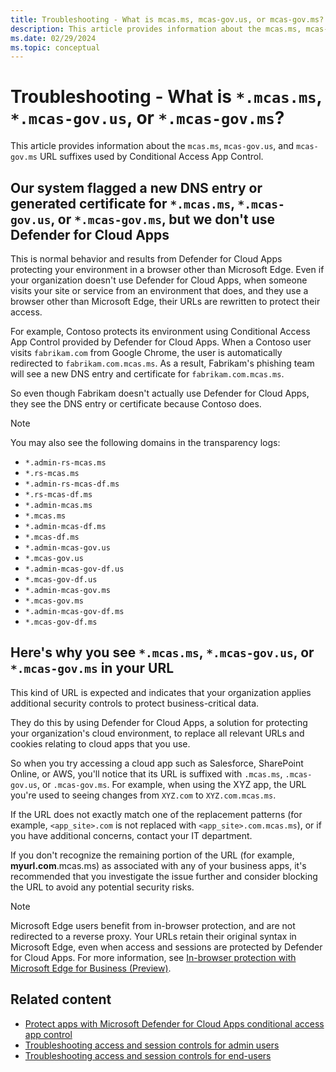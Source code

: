 ```yaml
---
title: Troubleshooting - What is mcas.ms, mcas-gov.us, or mcas-gov.ms?
description: This article provides information about the mcas.ms, mcas-gov.us, or mcas-gov.ms URL suffix used by Conditional Access App Control.
ms.date: 02/29/2024
ms.topic: conceptual
---
```


# Troubleshooting - What is `*.mcas.ms`, `*.mcas-gov.us`, or `*.mcas-gov.ms`?



This article provides information about the `mcas.ms`, `mcas-gov.us`, and `mcas-gov.ms` URL suffixes used by Conditional Access App Control.

## Our system flagged a new DNS entry or generated certificate for `*.mcas.ms`, `*.mcas-gov.us`, or `*.mcas-gov.ms`, but we don't use Defender for Cloud Apps

This is normal behavior and results from Defender for Cloud Apps protecting your environment in a browser other than Microsoft Edge. Even if your organization doesn't use Defender for Cloud Apps, when someone visits your site or service from an environment that does, and they use a browser other than Microsoft Edge, their URLs are rewritten to protect their access.

For example, Contoso protects its environment using Conditional Access App Control provided by Defender for Cloud Apps. When a Contoso user visits `fabrikam.com` from Google Chrome, the user is automatically redirected to `fabrikam.com.mcas.ms`. As a result, Fabrikam's phishing team will see a new DNS entry and certificate for `fabrikam.com.mcas.ms`.

So even though Fabrikam doesn't actually use Defender for Cloud Apps, they see the DNS entry or certificate because Contoso does.

> [!NOTE]
> You may also see the following domains in the transparency logs:
>
> - `*.admin-rs-mcas.ms`
> - `*.rs-mcas.ms`
> - `*.admin-rs-mcas-df.ms`
> - `*.rs-mcas-df.ms`
> - `*.admin-mcas.ms`
> - `*.mcas.ms`
> - `*.admin-mcas-df.ms`
> - `*.mcas-df.ms`
> - `*.admin-mcas-gov.us`
> - `*.mcas-gov.us`
> - `*.admin-mcas-gov-df.us`
> - `*.mcas-gov-df.us`
> - `*.admin-mcas-gov.ms`
> - `*.mcas-gov.ms`
> - `*.admin-mcas-gov-df.ms`
> - `*.mcas-gov-df.ms`

## Here's why you see `*.mcas.ms`, `*.mcas-gov.us`, or `*.mcas-gov.ms` in your URL

This kind of URL is expected and indicates that your organization applies additional security controls to protect business-critical data.

They do this by using Defender for Cloud Apps, a solution for protecting your organization's cloud environment, to replace all relevant URLs and cookies relating to cloud apps that you use.

So when you try accessing a cloud app such as Salesforce, SharePoint Online, or AWS, you'll notice that its URL is suffixed with `.mcas.ms`, `.mcas-gov.us`, or `.mcas-gov.ms`. For example, when using the XYZ app, the URL you're used to seeing changes from `XYZ.com` to `XYZ.com.mcas.ms`.

If the URL does not exactly match one of the replacement patterns (for example, `<app_site>.com` is not replaced with `<app_site>.com.mcas.ms`), or if you have additional concerns, contact your IT department.

If you don't recognize the remaining portion of the URL (for example, **myurl.com**.mcas.ms) as associated with any of your business apps, it's recommended that you investigate the issue further and consider blocking the URL to avoid any potential security risks.

> [!NOTE]
> Microsoft Edge users benefit from in-browser protection, and are not redirected to a reverse proxy. Your URLs retain their original syntax in Microsoft Edge, even when access and sessions are protected by Defender for Cloud Apps. For more information, see [In-browser protection with Microsoft Edge for Business (Preview)](in-browser-protection.md).

## Related content

- [Protect apps with Microsoft Defender for Cloud Apps conditional access app control](proxy-intro-aad.md)
- [Troubleshooting access and session controls for admin users](troubleshooting-proxy.md)
- [Troubleshooting access and session controls for end-users](troubleshooting-proxy-end-users.md)